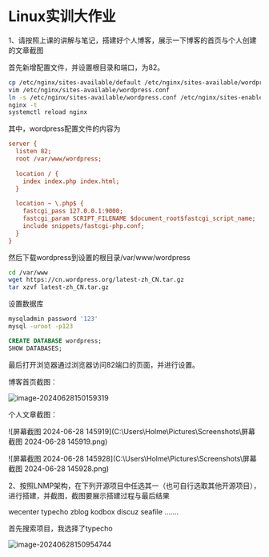 # **Linux实训大作业**

1、请按照上课的讲解与笔记，搭建好个人博客，展示一下博客的首页与个人创建的文章截图

首先新增配置文件，并设置根目录和端口，为82。

```bash
cp /etc/nginx/sites-available/default /etc/nginx/sites-available/wordpress.conf
vim /etc/nginx/sites-available/wordpress.conf
ln -s /etc/nginx/sites-available/wordpress.conf /etc/nginx/sites-enable/
nginx -t
systemctl reload nginx
```

其中，wordpress配置文件的内容为

```ini
server {
  listen 82;
  root /var/www/wordpress;
  
  location / {
    index index.php index.html;
  }
  
  location ~ \.php$ {
    fastcgi_pass 127.0.0.1:9000;
    fastcgi_param SCRIPT_FILENAME $document_root$fastcgi_script_name;
    include snippets/fastcgi-php.conf;
  }
}
```

然后下载wordpress到设置的根目录/var/www/wordpress

```bash
cd /var/www
wget https://cn.wordpress.org/latest-zh_CN.tar.gz
tar xzvf latest-zh_CN.tar.gz
```

设置数据库

```bash
mysqladmin password '123'
mysql -uroot -p123
```

```sql
CREATE DATABASE wordpress;
SHOW DATABASES;
```

最后打开浏览器通过浏览器访问82端口的页面，并进行设置。

博客首页截图：

![image-20240628150159319](C:\Users\Holme\AppData\Roaming\Typora\typora-user-images\image-20240628150159319.png)

个人文章截图：

![屏幕截图 2024-06-28 145919](C:\Users\Holme\Pictures\Screenshots\屏幕截图 2024-06-28 145919.png)

![屏幕截图 2024-06-28 145928](C:\Users\Holme\Pictures\Screenshots\屏幕截图 2024-06-28 145928.png)

2、按照LNMP架构，在下列开源项目中任选其一（也可自行选取其他开源项目），进行搭建，并截图，截图要展示搭建过程与最后结果

wecenter
typecho
zblog
kodbox
discuz
seafile
.......

首先搜索项目，我选择了typecho

![image-20240628150954744](C:\Users\Holme\AppData\Roaming\Typora\typora-user-images\image-20240628150954744.png)
